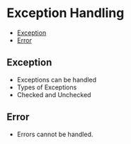 # Exception Handling

* [Exception](#exception)
* [Error](#error)

## Exception
* Exceptions can be handled
* Types of Exceptions
* Checked and Unchecked

## Error
* Errors cannot be handled.
